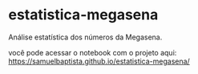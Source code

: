 # estatistica-megasena
Análise estatística dos números da Megasena.

você pode acessar o notebook com o projeto aqui:
https://samuelbaptista.github.io/estatistica-megasena/
